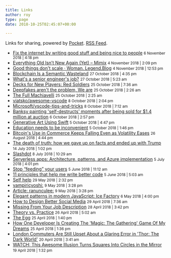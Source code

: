 ```yaml
---
title: Links
author: roy
type: page
date: 2018-10-25T02:45:07+00:00

---
```

Links for sharing, powered by [Pocket][1]. [RSS Feed][2].

  * <a class='genericon genericon-feed' target='_blank' href='http://blog.vickiboykis.com/2016/11/20/fix-the-internet'>Fix the internet by writing good stuff and being nice to people</a> <small>6 November 2018 | 4:18 pm</small>
  * <a class='genericon genericon-feed' target='_blank' href='http://mimix.io/retro'>Everything Old Isn’t New Again (Yet) – Mimix</a> <small>4 November 2018 | 2:09 pm</small>
  * <a class='genericon genericon-feed' target='_blank' href='http://blog.vickiboykis.com/2017/05/10/good-things-don&#039;t-scale'>Good things don't scale · Woman. Legend.Blog</a> <small>4 November 2018 | 12:53 pm</small>
  * <a class='genericon genericon-feed' target='_blank' href='https://medium.com/s/story/blockchain-is-a-semantic-wasteland-9450b6e5012'>Blockchain Is a Semantic Wasteland</a> <small>27 October 2018 | 4:35 pm</small>
  * <a class='genericon genericon-feed' target='_blank' href='https://jvns.ca/blog/senior-engineer'>What's a senior engineer's job?</a> <small>27 October 2018 | 5:23 am</small>
  * <a class='genericon genericon-feed' target='_blank' href='https://spellweaverdb.com/decks/2018/3/30/red-soldiers'>Decks for New Players: Red Soldiers</a> <small>25 October 2018 | 7:36 am</small>
  * <a class='genericon genericon-feed' target='_blank' href='https://3quarksdaily.com/3quarksdaily/2018/10/deepfakes-arent-the-problem-we-are.html'>Deepfakes aren't the problem, We are</a> <small>25 October 2018 | 2:26 am</small>
  * <a class='genericon genericon-feed' target='_blank' href='https://3quarksdaily.com/3quarksdaily/2018/10/the-full-machiavelli.html'>The Full Machiavelli</a> <small>25 October 2018 | 2:25 am</small>
  * <a class='genericon genericon-feed' target='_blank' href='https://github.com/viatsko/awesome-vscode'>viatsko/awesome-vscode</a> <small>8 October 2018 | 2:04 pm</small>
  * <a class='genericon genericon-feed' target='_blank' href='https://github.com/Microsoft/vscode-tips-and-tricks'>Microsoft/vscode-tips-and-tricks</a> <small>8 October 2018 | 7:12 am</small>
  * <a class='genericon genericon-feed' target='_blank' href='https://cnn.com/style/article/banksy-painting-self-destructs-auction-trnd/index.html'>Banksy painting 'self-destructs' moments after being sold for $1.4 million at auction</a> <small>6 October 2018 | 2:57 pm</small>
  * <a class='genericon genericon-feed' target='_blank' href='https://dev.to/rockarts/generative-art-using-swift-4aa5'>Generative Art Using Swift</a> <small>5 October 2018 | 4:47 pm</small>
  * <a class='genericon genericon-feed' target='_blank' href='https://seths.blog/2018/09/education-needs-to-be-inconvenient'>Education needs to be inconvenient</a> <small>5 October 2018 | 1:46 pm</small>
  * <a class='genericon genericon-feed' target='_blank' href='https://bloomberg.com/news/articles/2018-08-01/bitcoin-s-use-in-commerce-keeps-falling-even-as-volatility-eases'>Bitcoin's Use in Commerce Keeps Falling Even as Volatility Eases</a> <small>26 August 2018 | 4:44 pm</small>
  * <a class='genericon genericon-feed' target='_blank' href='http://flip.it/QC-15_'>The death of truth: how we gave up on facts and ended up with Trump</a> <small>14 July 2018 | 1:02 pm</small>
  * <a class='genericon genericon-feed' target='_blank' href='https://developers.slashdot.org/story/18/07/07/0342201/is-c-a-really-terrible-language?utm_source=slashdot&#038;utm_medium=twitter'>Slashdot</a> <small>8 July 2018 | 10:29 am</small>
  * <a class='genericon genericon-feed' target='_blank' href='https://docs.microsoft.com/en-us/dotnet/standard/serverless-architecture'>Serverless apps: Architecture, patterns, and Azure implementation</a> <small>5 July 2018 | 4:01 pm</small>
  * <a class='genericon genericon-feed' target='_blank' href='https://ux.shopify.com/stop-feeding-your-users-a859730a86d6'>Stop “feeding” your users</a> <small>5 June 2018 | 11:12 am</small>
  * <a class='genericon genericon-feed' target='_blank' href='https://larder.io/blog/code-principles'>11 principles that help me write better code</a> <small>5 June 2018 | 5:03 am</small>
  * <a class='genericon genericon-feed' target='_blank' href='https://karigee.com/blog/2018/5/27/self-help'>Self help</a> <small>29 May 2018 | 2:32 pm</small>
  * <a class='genericon genericon-feed' target='_blank' href='http://mrkltpzyxm.tumblr.com/post/173731713685/vampiricyoshi-neilnevins-neilnevins-bugs'>vampiricyoshi:</a> <small>9 May 2018 | 3:28 pm</small>
  * <a class='genericon genericon-feed' target='_blank' href='http://flip.it/h62ORP'>Article: ranunculee:</a> <small>9 May 2018 | 3:28 pm</small>
  * <a class='genericon genericon-feed' target='_blank' href='https://dev.to/billsourour/elegant-patterns-in-modern-javascript-icefactory-3k5h'>Elegant patterns in modern JavaScript: Ice Factory</a> <small>6 May 2018 | 4:00 pm</small>
  * <a class='genericon genericon-feed' target='_blank' href='https://medium.com/s/story/how-to-fix-what-social-media-has-broken-cb0b2737128'>How to Design Better Social Media</a> <small>29 April 2018 | 7:36 am</small>
  * <a class='genericon genericon-feed' target='_blank' href='http://swiss-miss.com/2018/04/missing-from-your-job-description.html'>Missing From Your Job Description</a> <small>28 April 2018 | 3:42 pm</small>
  * <a class='genericon genericon-feed' target='_blank' href='http://gwan.com/blog/20160405.html'>Theory vs. Practice</a> <small>26 April 2018 | 5:02 am</small>
  * <a class='genericon genericon-feed' target='_blank' href='http://galactanet.com/oneoff/theegg.html'>The Egg</a> <small>25 April 2018 | 1:40 pm</small>
  * <a class='genericon genericon-feed' target='_blank' href='https://forbes.com/sites/jasonevangelho/2018/04/24/how-one-developer-is-making-a-magic-the-gathering-game-of-my-dreams#4782da2431a6'>How One Developer Is Creating The 'Magic: The Gathering' Game Of My Dreams</a> <small>25 April 2018 | 1:36 pm</small>
  * <a class='genericon genericon-feed' target='_blank' href='https://comicsands.com/london-commuters-upset-about-thor-2560949155.html?utm_content=inf_1123_3759_2&#038;utm_source=csands&#038;utm_medium=fbinstant&#038;tse_id=INF_2fd52110433311e8b29b6b4043a47a2a'>London Commuters Are Still Upset About a Glaring Error in 'Thor: The Dark World'</a> <small>20 April 2018 | 3:41 am</small>
  * <a class='genericon genericon-feed' target='_blank' href='https://sciencealert.com/watch-this-awesome-illusion-turns-rectangles-into-circles-in-the-mirror'>WATCH: This Awesome Illusion Turns Squares Into Circles in the Mirror</a> <small>19 April 2018 | 1:32 pm</small>

 [1]: https://getpocket.com
 [2]: https://getpocket.com/users/hungryroy/feed/all